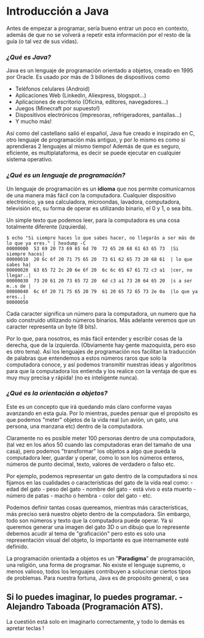 # Introducción a Java

Antes de empezar a programar, sería bueno entrar un poco en contexto, además de que no se volverá a repetir esta información por el resto de la guía (o tal vez de sus vidas).

### *¿Qué es Java?*
Java es un lenguaje de programación orientado a objetos, creado en 1995 por Oracle. Es usado por más de 3 billones de dispositivos como
- Teléfonos celulares (Android)
- Aplicaciones Web (Linkedin, Aliexpress, blogspot...)
- Aplicaciones de escritorio (Oficina, editores, navegadores...)
- Juegos (Minecraft por supuesto!)
- Dispositivos electrónicos (impresoras, refrigeradores, pantallas...)
- Y mucho más!
     
Así como del castellano salió el español, Java fue creado e inspirado en C, otro lenguaje de programación más antiguo, y por lo mismo es como si aprendieras 2 lenguajes al mismo tiempo! Además de que es seguro, eficiente, es multiplataforma, es decir se puede ejecutar en cualquier sistema operativo.

### *¿Qué es un lenguaje de programación?*
Un lenguaje de programación es un **idioma** que nos permite comunicarnos de una manera más fácil con la computadora. Cualquier dispositivo electrónico, ya sea calculadora, microondas, lavadora, computadora, televisión etc, su forma de operar es utilizando binario, el 0 y 1, o sea bits.

Un simple texto que podemos leer, para la computadora es una cosa totalmente diferente (izquierda). 
```
$ echo "Si siempre haces lo que sabes hacer, no llegarás a ser más de lo que ya eres." | hexdump -C
00000000  53 69 20 73 69 65 6d 70  72 65 20 68 61 63 65 73  |Si siempre haces|
00000010  20 6c 6f 20 71 75 65 20  73 61 62 65 73 20 68 61  | lo que sabes ha|
00000020  63 65 72 2c 20 6e 6f 20  6c 6c 65 67 61 72 c3 a1  |cer, no llegar..|
00000030  73 20 61 20 73 65 72 20  6d c3 a1 73 20 64 65 20  |s a ser m..s de |
00000040  6c 6f 20 71 75 65 20 79  61 20 65 72 65 73 2e 0a  |lo que ya eres..|
00000050
```

Cada caracter significa un número para la computadora, un numero que ha sido construido utilizando números binarios. Más adelante veremos que un caracter representa un byte (8 bits).

Por lo que, para nosotros, es más fácil entender y escribir cosas de la derecha, que de la izquierda. (Obviamente hay gente mazoquista, pero eso es otro tema). Así los lenguajes de programación nos facilitan la traducción de palabras que entendemos a estos números raros que solo la computadora conoce, y así podemos transmitir nuestras ideas y algoritmos para que la computadora los entienda y los realice con la ventaja de que es muy muy precisa y rápida! (no es inteligente nunca).

### *¿Qué es la orientación a objetos?*
Este es un concepto que irá quedando más claro conforme vayas avanzando en esta guía. Por lo mientras, puedes pensar que el propósito es que podemos "meter" objetos de la vida real (un avión, un gato, una persona, una manzana etc) dentro de la computadora.

Claramente no es posible meter 100 personas dentro de una computadora, (tal vez en los años 50 cuando las computadoras eran del tamaño de una casa), pero podemos "transformar" los objetos a algo que pueda la computadora leer, guardar y operar, como lo son los números enteros, números de punto decimal, texto, valores de verdadero o falso etc.

Por ejemplo, podemos representar un gato dentro de la computadora si nos fijamos en las cualidades o características del gato de la vida real como:
    - edad del gato
    - peso del gato
    - nombre del gato
    - está vivo o esta muerto
    - número de patas
    - macho o hembra
    - color del gato
    - etc.

Podemos definir tantas cosas quereamos, mientras más características, más preciso será nuestro objeto dentro de la computadora. Sin embargo, todo son números y texto que la computadora puede operar. Ya si queremos generar una imagen del gato 3D o un dibujo que lo represente debemos acudir al tema de "graficación" pero esto es solo una representación visual del objeto, lo importante es que internamente esté definido.

La programación orientada a objetos es un "**Paradigma**" de programación, una religión, una forma de programar. No existe el lenguaje supremo, o menos valioso, todos los lenguajes contribuyen a solucionar ciertos tipos de problemas. Para nuestra fortuna, Java es de propósito general, o sea

## Si lo puedes imaginar, lo puedes programar. - Alejandro Taboada (Programación ATS).

La cuestión está solo en imaginarlo correctamente, y todo lo demás es apretar teclas !